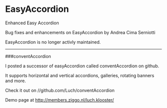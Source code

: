 EasyAccordion
=============

Enhanced Easy Accordion

Bug fixes and enhancements on EasyAccordion by Andrea Cima Serniotti

EasyAccordion is no longer activly maintained.

***
###conventAccordion

I posted a successor of easyAccordion called conventAccordion on github.

It supports horizontal and vertical accordions, galleries, rotating banners and more.

Check it out on //github.com/Luch/conventAccordion

Demo page at http://members.ziggo.nl/luch.klooster/
